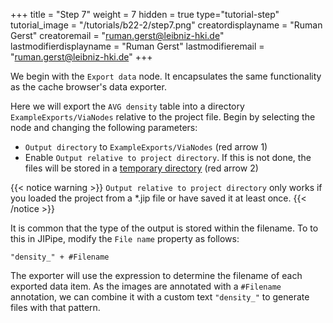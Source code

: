+++
title = "Step 7"
weight = 7
hidden = true
type="tutorial-step"
tutorial_image = "/tutorials/b22-2/step7.png"
creatordisplayname = "Ruman Gerst"
creatoremail = "ruman.gerst@leibniz-hki.de"
lastmodifierdisplayname = "Ruman Gerst"
lastmodifieremail = "ruman.gerst@leibniz-hki.de"
+++

We begin with the `Export data` node. It encapsulates the same functionality as the cache browser's data exporter.

Here we will export the `AVG density` table into a directory `ExampleExports/ViaNodes` relative to the project file. Begin by selecting the node and changing the following parameters:

* `Output directory` to `ExampleExports/ViaNodes` (red arrow 1)
* Enable `Output relative to project directory`. If this is not done, the files will be stored in a [temporary directory](/tutorials/ui/change-temp-directory/) (red arrow 2)

{{< notice warning >}}
`Output relative to project directory` only works if you loaded the project from a *.jip file or have saved it at least once.
{{< /notice >}}

It is common that the type of the output is stored within the filename. To to this in JIPipe, modify the `File name` property as follows:

```
"density_" + #Filename
```

The exporter will use the expression to determine the filename of each exported data item. As the images are annotated with a `#Filename` annotation, we can combine it with a custom text `"density_"` to generate files with that pattern.